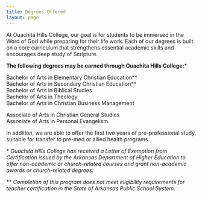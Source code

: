 ```yaml
---
title: Degrees Offered
layout: page
---
```

At Ouachita Hills College, our goal is for students to be immersed in the Word of God while 
preparing for their life work. Each of our degrees is built on a core curriculum that 
strengthens essential academic skills and encourages deep study of Scripture.

**The following degrees may be earned through Ouachita Hills College:**\*

Bachelor of Arts in Elementary Christian Education\*\*  
Bachelor of Arts in Secondary Christian Education\*\*  
Bachelor of Arts in Biblical Studies  
Bachelor of Arts in Theology  
Bachelor of Arts in Christian Business Management  

Associate of Arts in Christian General Studies  
Associate of Arts in Personal Evangelism  

In addition, we are able to offer the first two years of pre-professional study, suitable 
for transfer to pre-med or allied health programs.

\* *Ouachita Hills College has received a Letter of Exemption from Certification issued by 
the Arkansas Department of Higher Education to offer non-academic or church-related courses 
and grant non-academic awards or church-related degrees.*

\*\* *Completion of this program does not meet eligibility requirements for teacher 
certification in the State of Arkansas Public School System.*